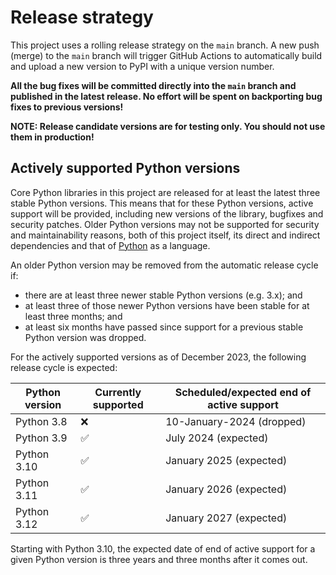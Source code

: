 <!--
SPDX-FileCopyrightText: Contributors to the Power Grid Model project <powergridmodel@lfenergy.org>

SPDX-License-Identifier: MPL-2.0
-->

# Release strategy

This project uses a rolling release strategy on the `main` branch.
A new push (merge) to the `main` branch will trigger GitHub Actions to automatically 
build and upload a new version to PyPI with a unique version number.

**All the bug fixes will be committed directly into the `main` branch and published in the latest release. 
No effort will be spent on backporting bug fixes to previous versions!**

**NOTE: Release candidate versions are for testing only. You should not use them in production!**

## Actively supported Python versions

Core Python libraries in this project are released for at least the latest three stable Python versions.
This means that for these Python versions, active support will be provided,
including new versions of the library, bugfixes and security patches.
Older Python versions may not be supported for security and maintainability reasons,
both of this project itself, its direct and indirect dependencies
and that of [Python](https://devguide.python.org/versions/) as a language.

An older Python version may be removed from the automatic release cycle if:

- there are at least three newer stable Python versions (e.g. 3.x); and
- at least three of those newer Python versions have been stable for at least three months; and
- at least six months have passed since support for a previous stable Python version was dropped.

For the actively supported versions as of December 2023, the following release cycle is expected:

| Python version | Currently supported | Scheduled/expected end of active support |
| -------------- | ------------------- | ---------------------------------------- |
| Python 3.8     | &#10060;            | 10-January-2024 (dropped)                |
| Python 3.9     | &#9989;             | July 2024 (expected)                     |
| Python 3.10    | &#9989;             | January 2025 (expected)                  |
| Python 3.11    | &#9989;             | January 2026 (expected)                  |
| Python 3.12    | &#9989;             | January 2027 (expected)                  |

Starting with Python 3.10, the expected date of end of active support for a given Python version
is three years and three months after it comes out.
